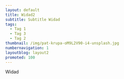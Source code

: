 ```yaml
---
layout: default
title: Widad2
subtitle: Subtitle Widad
tags:
  - Tag 1
  - Tag 3
  - Tag 2
thumbnail: /img/pat-krupa-oM9L2V90-i4-unsplash.jpg
numbernavigation: 1
layoutblog: layout2
promoted: 100
---
```

Widad
